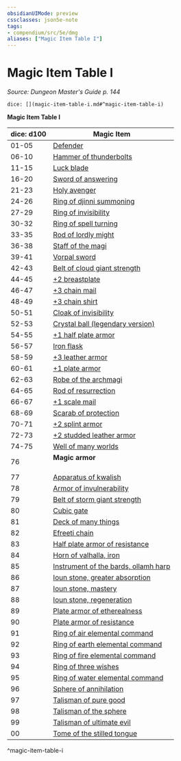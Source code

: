 ```yaml
---
obsidianUIMode: preview
cssclasses: json5e-note
tags:
- compendium/src/5e/dmg
aliases: ["Magic Item Table I"]
---
```

# Magic Item Table I
*Source: Dungeon Master's Guide p. 144* 

`dice: [](magic-item-table-i.md#^magic-item-table-i)`

**Magic Item Table I**

| dice: d100 | Magic Item |
|------------|------------|
| 01-05 | [Defender](/3-Mechanics/CLI/items/defender.md) |
| 06-10 | [Hammer of thunderbolts](/3-Mechanics/CLI/items/hammer-of-thunderbolts.md) |
| 11-15 | [Luck blade](/3-Mechanics/CLI/items/luck-blade.md) |
| 16-20 | [Sword of answering](/3-Mechanics/CLI/items/sword-of-answering.md) |
| 21-23 | [Holy avenger](/3-Mechanics/CLI/items/holy-avenger.md) |
| 24-26 | [Ring of djinni summoning](/3-Mechanics/CLI/items/ring-of-djinni-summoning.md) |
| 27-29 | [Ring of invisibility](/3-Mechanics/CLI/items/ring-of-invisibility.md) |
| 30-32 | [Ring of spell turning](/3-Mechanics/CLI/items/ring-of-spell-turning.md) |
| 33-35 | [Rod of lordly might](/3-Mechanics/CLI/items/rod-of-lordly-might.md) |
| 36-38 | [Staff of the magi](/3-Mechanics/CLI/items/staff-of-the-magi.md) |
| 39-41 | [Vorpal sword](/3-Mechanics/CLI/items/vorpal-sword.md) |
| 42-43 | [Belt of cloud giant strength](/3-Mechanics/CLI/items/belt-of-cloud-giant-strength.md) |
| 44-45 | [+2 breastplate](/3-Mechanics/CLI/items/2-armor.md) |
| 46-47 | [+3 chain mail](/3-Mechanics/CLI/items/3-armor.md) |
| 48-49 | [+3 chain shirt](/3-Mechanics/CLI/items/3-armor.md) |
| 50-51 | [Cloak of invisibility](/3-Mechanics/CLI/items/cloak-of-invisibility.md) |
| 52-53 | [Crystal ball (legendary version)](/3-Mechanics/CLI/items/crystal-ball-legendary-version.md) |
| 54-55 | [+1 half plate armor](/3-Mechanics/CLI/items/1-armor.md) |
| 56-57 | [Iron flask](/3-Mechanics/CLI/items/iron-flask.md) |
| 58-59 | [+3 leather armor](/3-Mechanics/CLI/items/3-armor.md) |
| 60-61 | [+1 plate armor](/3-Mechanics/CLI/items/1-armor.md) |
| 62-63 | [Robe of the archmagi](/3-Mechanics/CLI/items/robe-of-the-archmagi.md) |
| 64-65 | [Rod of resurrection](/3-Mechanics/CLI/items/rod-of-resurrection.md) |
| 66-67 | [+1 scale mail](/3-Mechanics/CLI/items/1-armor.md) |
| 68-69 | [Scarab of protection](/3-Mechanics/CLI/items/scarab-of-protection.md) |
| 70-71 | [+2 splint armor](/3-Mechanics/CLI/items/2-armor.md) |
| 72-73 | [+2 studded leather armor](/3-Mechanics/CLI/items/2-armor.md) |
| 74-75 | [Well of many worlds](/3-Mechanics/CLI/items/well-of-many-worlds.md) |
| 76 | **Magic armor**<br /><br />| 1d12 |  |<br />|------|--|<br />| 1-2 | [+2 half plate armor](/3-Mechanics/CLI/items/2-armor.md) |<br />| 3-4 | [+2 plate armor](/3-Mechanics/CLI/items/2-armor.md) |<br />| 5-6 | [+3 studded leather armor](/3-Mechanics/CLI/items/3-armor.md) |<br />| 7-8 | [+3 breastplate](/3-Mechanics/CLI/items/3-armor.md) |<br />| 9-10 | [+3 splint armor](/3-Mechanics/CLI/items/3-armor.md) |<br />| 11 | [+3 half plate armor](/3-Mechanics/CLI/items/3-armor.md) |<br />| 12 | [+3 plate armor](/3-Mechanics/CLI/items/3-armor.md) |<br />^magic-armor |
| 77 | [Apparatus of kwalish](/3-Mechanics/CLI/items/apparatus-of-kwalish.md) |
| 78 | [Armor of invulnerability](/3-Mechanics/CLI/items/armor-of-invulnerability.md) |
| 79 | [Belt of storm giant strength](/3-Mechanics/CLI/items/belt-of-storm-giant-strength.md) |
| 80 | [Cubic gate](/3-Mechanics/CLI/items/cubic-gate.md) |
| 81 | [Deck of many things](/3-Mechanics/CLI/items/deck-of-many-things.md) |
| 82 | [Efreeti chain](/3-Mechanics/CLI/items/efreeti-chain.md) |
| 83 | [Half plate armor of resistance](/3-Mechanics/CLI/items/armor-of-resistance.md) |
| 84 | [Horn of valhalla, iron](/3-Mechanics/CLI/items/horn-of-valhalla-iron.md) |
| 85 | [Instrument of the bards, ollamh harp](/3-Mechanics/CLI/items/instrument-of-the-bards-ollamh-harp.md) |
| 86 | [Ioun stone, greater absorption](/3-Mechanics/CLI/items/ioun-stone-greater-absorption.md) |
| 87 | [Ioun stone, mastery](/3-Mechanics/CLI/items/ioun-stone-mastery.md) |
| 88 | [Ioun stone, regeneration](/3-Mechanics/CLI/items/ioun-stone-regeneration.md) |
| 89 | [Plate armor of etherealness](/3-Mechanics/CLI/items/plate-armor-of-etherealness.md) |
| 90 | [Plate armor of resistance](/3-Mechanics/CLI/items/armor-of-resistance.md) |
| 91 | [Ring of air elemental command](/3-Mechanics/CLI/items/ring-of-air-elemental-command.md) |
| 92 | [Ring of earth elemental command](/3-Mechanics/CLI/items/ring-of-earth-elemental-command.md) |
| 93 | [Ring of fire elemental command](/3-Mechanics/CLI/items/ring-of-fire-elemental-command.md) |
| 94 | [Ring of three wishes](/3-Mechanics/CLI/items/ring-of-three-wishes.md) |
| 95 | [Ring of water elemental command](/3-Mechanics/CLI/items/ring-of-water-elemental-command.md) |
| 96 | [Sphere of annihilation](/3-Mechanics/CLI/items/sphere-of-annihilation.md) |
| 97 | [Talisman of pure good](/3-Mechanics/CLI/items/talisman-of-pure-good.md) |
| 98 | [Talisman of the sphere](/3-Mechanics/CLI/items/talisman-of-the-sphere.md) |
| 99 | [Talisman of ultimate evil](/3-Mechanics/CLI/items/talisman-of-ultimate-evil.md) |
| 00 | [Tome of the stilled tongue](/3-Mechanics/CLI/items/tome-of-the-stilled-tongue.md) |
^magic-item-table-i